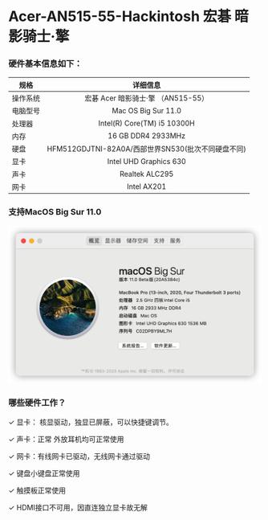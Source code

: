 # Acer-AN515-55-Hackintosh 宏碁 暗影骑士·擎     

### 硬件基本信息如下：

| 规格     |                      详细信息                      |
| -------- | :------------------------------------------------: |
| 操作系统 |         宏碁 Acer 暗影骑士·擎 （AN515-55）         |
| 电脑型号 |                Mac  OS Big Sur 11.0                |
| 处理器   |            Intel(R)  Core(TM) i5 10300H            |
| 内存     |                16  GB DDR4 2933MHz                 |
| 硬盘     | HFM512GDJTNI-82A0A/西部世界SN530(批次不同硬盘不同) |
| 显卡     |              Intel  UHD Graphics 630               |
| 声卡     |                  Realtek  ALC295                   |
| 网卡     |                    Intel  AX201                    |

### 支持MacOS Big Sur 11.0

![image-1](https://raw.githubusercontent.com/YYYHeart/Nitro-5-AN515-55-Hackintosh/main/img/desktop.png?token=AOZVPJMRSRFBZIO5IGRWQUS7PWH4O)

### 哪些硬件工作？

✓ 显卡： 核显驱动，独显已屏蔽，可以快捷键调节。

✓ 声卡：正常 外放耳机均可正常使用

✓ 网卡：有线网卡已驱动，无线网卡通过<itlwm>驱动

✓ 键盘小键盘正常使用

✓ 触摸板正常使用

✓ HDMI接口不可用，因直连独立显卡故无解



